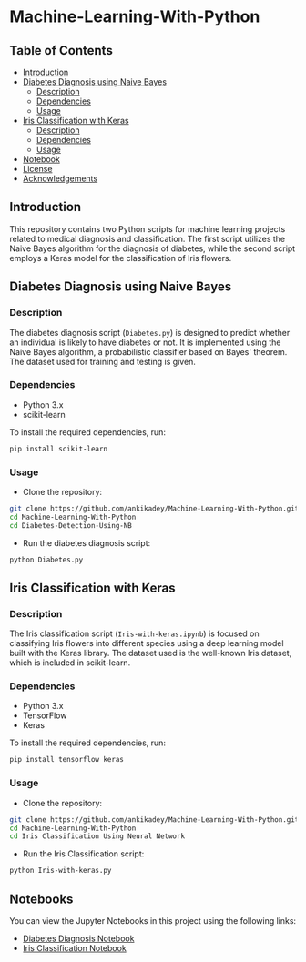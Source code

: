 # Machine-Learning-With-Python
## Table of Contents
- [Introduction](#introduction)
- [Diabetes Diagnosis using Naive Bayes](#diabetes-diagnosis-using-naive-bayes)
  - [Description](#description)
  - [Dependencies](#dependencies)
  - [Usage](#usage)
- [Iris Classification with Keras](#iris-classification-with-keras)
  - [Description](#description-1)
  - [Dependencies](#dependencies-1)
  - [Usage](#usage-1)
- [Notebook](#notebook)
- [License](#license)
- [Acknowledgements](#acknowledgements)

## Introduction

This repository contains two Python scripts for machine learning projects related to medical diagnosis and classification. The first script utilizes the Naive Bayes algorithm for the diagnosis of diabetes, while the second script employs a Keras model for the classification of Iris flowers.

## Diabetes Diagnosis using Naive Bayes

### Description

The diabetes diagnosis script (`Diabetes.py`) is designed to predict whether an individual is likely to have diabetes or not. It is implemented using the Naive Bayes algorithm, a probabilistic classifier based on Bayes' theorem. The dataset used for training and testing is given.

### Dependencies

- Python 3.x
- scikit-learn

To install the required dependencies, run:

```bash
pip install scikit-learn
```

### Usage

- Clone the repository:

```bash
git clone https://github.com/ankikadey/Machine-Learning-With-Python.git
cd Machine-Learning-With-Python
cd Diabetes-Detection-Using-NB
```
- Run the diabetes diagnosis script:

```bash
python Diabetes.py
```

## Iris Classification with Keras

### Description

The Iris classification script (`Iris-with-keras.ipynb`) is focused on classifying Iris flowers into different species using a deep learning model built with the Keras library. The dataset used is the well-known Iris dataset, which is included in scikit-learn.

### Dependencies

- Python 3.x
- TensorFlow
- Keras

To install the required dependencies, run:

```bash
pip install tensorflow keras
```

### Usage

- Clone the repository:

```bash
git clone https://github.com/ankikadey/Machine-Learning-With-Python.git
cd Machine-Learning-With-Python
cd Iris Classification Using Neural Network
```
- Run the Iris Classification script:

```bash
python Iris-with-keras.py
```

## Notebooks

You can view the Jupyter Notebooks in this project using the following links:

- [Diabetes Diagnosis Notebook](https://nbviewer.jupyter.org/github/ankikadey/Machine-Learning-With-Python/blob/main/Diabetes.ipynb)
- [Iris Classification Notebook](https://github.com/ankikadey/Machine-Learning-With-Python/blob/main/Iris%20Classification%20Using%20Neural%20Network/Iris-with-keras.ipynb)
